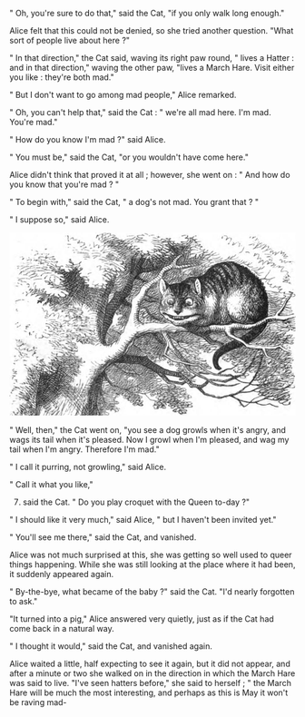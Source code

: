 " Oh, you're sure to do that," said the Cat, "if you only walk long enough."

Alice felt that this could not be denied, so she tried another question. "What sort of people live about here ?"

" In that direction," the Cat said, waving its right paw round, " lives a Hatter : and in that direction," waving the other paw, "lives a March Hare. Visit either you like : they're both mad."

" But I don't want to go among mad people," Alice remarked.

" Oh, you can't help that," said the Cat : " we're all mad here. I'm mad. You're mad."

" How do you know I'm mad ?" said Alice.

" You must be," said the Cat, "or you wouldn't have come here."

Alice didn't think that proved it at all ; however, she went on : " And how do you know that you're mad ? "

" To begin with," said the Cat, " a dog's not mad. You grant that ? "

" I suppose so," said Alice.

![](images_1/chunk_0_img_231418_59cf2e.jpeg)

" Well, then," the Cat went on, "you see a dog growls when it's angry, and wags its tail when it's pleased. Now I growl when I'm pleased, and wag my tail when I'm angry. Therefore I'm mad."

" I call it purring, not growling," said Alice.

" Call it what you like,"

7. said the Cat. " Do you play croquet with the Queen to-day ?"

" I should like it very much," said Alice, " but I haven't been invited yet."

" You'll see me there," said the Cat, and vanished.

Alice was not much surprised at this, she was getting so well used to queer things happening. While she was still looking at the place where it had been, it suddenly appeared again.

" By-the-bye, what became of the baby ?" said the Cat. "I'd nearly forgotten to ask."

"It turned into a pig," Alice answered very quietly, just as if the Cat had come back in a natural way.

" I thought it would," said the Cat, and vanished again.

Alice waited a little, half expecting to see it again, but it did not appear, and after a minute or two she walked on in the direction in which the March Hare was said to live. "I've seen hatters before," she said to herself ; " the March Hare will be much the most interesting, and perhaps as this is May it won't be raving mad-